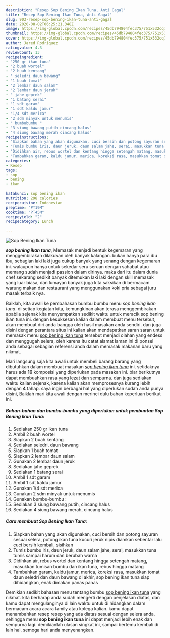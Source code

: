 ```yaml
---
description: "Resep Sop Bening Ikan Tuna, Anti Gagal"
title: "Resep Sop Bening Ikan Tuna, Anti Gagal"
slug: 903-resep-sop-bening-ikan-tuna-anti-gagal
date: 2020-08-02T06:25:21.348Z
image: https://img-global.cpcdn.com/recipes/45db794804fec375/751x532cq70/sop-bening-ikan-tuna-foto-resep-utama.jpg
thumbnail: https://img-global.cpcdn.com/recipes/45db794804fec375/751x532cq70/sop-bening-ikan-tuna-foto-resep-utama.jpg
cover: https://img-global.cpcdn.com/recipes/45db794804fec375/751x532cq70/sop-bening-ikan-tuna-foto-resep-utama.jpg
author: Jared Rodriquez
ratingvalue: 4.3
reviewcount: 13
recipeingredient:
- "250 gr ikan tuna"
- "2 buah wortel"
- "2 buah kentang"
- " seledri daun bawang"
- "1 buah tomat"
- "2 lembar daun salam"
- "2 lembar daun jeruk"
- " jahe geprek"
- "1 batang serai"
- "1 sdt garam"
- "1 sdt kaldu jamur"
- "1/4 sdt merica"
- "2 sdm minyak untuk menumis"
- " bumbubumbu "
- "3 siung bawang putih cincang halus"
- "4 siung bawang merah cincang halus"
recipeinstructions:
- "Siapkan bahan yang akan digunakan, cuci bersih dan potong sayuran sesuai selera, potong ikan tuna kucuri jeruk nipis diamkan sebentar lalu cuci bersih kembali, sisihkan"
- "Tumis bumbu iris, daun jeruk, daun salam jahe, serai, masukkan tuna tumis sampai harum dan berubah warna"
- "Didihkan air, rebus wortel dan kentang hingga setengah matang, masukkan tumisan bumbu dan ikan tuna, rebus hingga matang"
- "Tambahkan garam, kaldu jamur, merica, koreksi rasa, masukkan tomat daun seledri dan daun bawang di akhir, sop bening ikan tuna siap dihidangkan, enak dimakan panas panas"
categories:
- Resep
tags:
- sop
- bening
- ikan

katakunci: sop bening ikan 
nutrition: 298 calories
recipecuisine: Indonesian
preptime: "PT19M"
cooktime: "PT45M"
recipeyield: "2"
recipecategory: Lunch

---
```



![Sop Bening Ikan Tuna](https://img-global.cpcdn.com/recipes/45db794804fec375/751x532cq70/sop-bening-ikan-tuna-foto-resep-utama.jpg)

<b><i>sop bening ikan tuna</i></b>, Memasak menjadi bentuk kegemaran yang menggembirakan dilakukan oleh banyak kalangan. bukan hanya para ibu ibu, sebagian laki laki juga cukup banyak yang senang dengan kegemaran ini. walaupun hanya untuk sekedar seru seruan dengan sahabat atau memang sudah menjadi passion dalam dirinya. maka dari itu dalam dunia chef sekarang sedikit banyak ditemukan laki laki dengan skill memasak yang luar biasa, dan lumayan banyak juga kita saksikan di bermacam warung makan dan restaurant yang menggunakan koki pria sebagai juru masak terbaik nya.

Baiklah, kita awali ke pembahasan bumbu bumbu menu <i>sop bening ikan tuna</i>. di setiap kegiatan kita, kemungkinan akan terasa menggembirakan apabila sejenak kita menyempatkan sedikit waktu untuk meracik sop bening ikan tuna ini. dengan kesuksesan kalian dalam membuat menu tersebut, akan membuat diri anda bangga oleh hasil masakan anda sendiri. dan juga disini dengan perantara situs ini kalian akan mendapatkan saran saran untuk memasak menu <u>sop bening ikan tuna</u> tersebut menjadi olahan yang endess dan menggugah selera, oleh karena itu catat alamat laman ini di ponsel anda sebagai sebagian referensi anda dalam memasak makanan baru yang nikmat.




Mari langsung saja kita awali untuk membeli barang barang yang dibutuhkan dalam membuat masakan <u><i>sop bening ikan tuna</i></u> ini. setidaknya harus ada <b>16</b> komposisi yang diperlukan pada masakan ini. biar berikutnya dapat membuahkan rasa yang lezat dan sempurna. dan juga sediakan waktu kalian sejenak, karena kalian akan memprosesnya kurang lebih dengan <b>4</b> tahap. saya ingin berbagai hal yang diperlukan sudah anda punya disini, Baiklah mari kita awali dengan merinci dulu bahan keperluan berikut ini.

<!--inarticleads1-->

##### Bahan-bahan dan bumbu-bumbu yang diperlukan untuk pembuatan Sop Bening Ikan Tuna:

1. Sediakan 250 gr ikan tuna
1. Ambil 2 buah wortel
1. Siapkan 2 buah kentang
1. Sediakan  seledri, daun bawang
1. Siapkan 1 buah tomat
1. Siapkan 2 lembar daun salam
1. Gunakan 2 lembar daun jeruk
1. Sediakan  jahe geprek
1. Sediakan 1 batang serai
1. Ambil 1 sdt garam
1. Ambil 1 sdt kaldu jamur
1. Gunakan 1/4 sdt merica
1. Gunakan 2 sdm minyak untuk menumis
1. Gunakan  bumbu-bumbu :
1. Sediakan 3 siung bawang putih, cincang halus
1. Sediakan 4 siung bawang merah, cincang halus




<!--inarticleads2-->

##### Cara membuat Sop Bening Ikan Tuna:

1. Siapkan bahan yang akan digunakan, cuci bersih dan potong sayuran sesuai selera, potong ikan tuna kucuri jeruk nipis diamkan sebentar lalu cuci bersih kembali, sisihkan
1. Tumis bumbu iris, daun jeruk, daun salam jahe, serai, masukkan tuna tumis sampai harum dan berubah warna
1. Didihkan air, rebus wortel dan kentang hingga setengah matang, masukkan tumisan bumbu dan ikan tuna, rebus hingga matang
1. Tambahkan garam, kaldu jamur, merica, koreksi rasa, masukkan tomat daun seledri dan daun bawang di akhir, sop bening ikan tuna siap dihidangkan, enak dimakan panas panas




Demikian sedikit bahasan menu tentang bumbu <u>sop bening ikan tuna</u> yang nikmat. kita berharap anda sudah mengerti dengan penjelasan diatas, dan kamu dapat mengulanginya di lain waktu untuk di hidangkan dalam bermacam acara acara family atau kolega kalian. kamu dapat menambahkan resep resep yang ada diatas sesuai dengan selera anda, sehingga menu <b>sop bening ikan tuna</b> ini dapat menjadi lebih enak dan sempurna lagi. demikianlah ulasan singkat ini, sampai bertemu kembali di lain hal. semoga hari anda menyenangkan.

